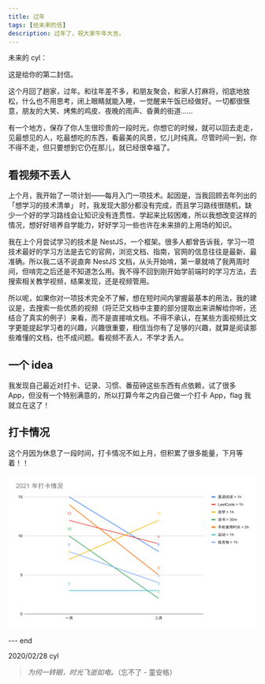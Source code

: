 ```yaml
---
title: 过年
tags: [给未来的信]
description: 过年了，祝大家牛年大吉。
---
```


未来的 cyl：

这是给你的第二封信。

这个月回了趟家，过年。和往年差不多，和朋友聚会，和家人打麻将，彻底地放松，什么也不用思考，闭上眼睛就能入睡，一觉醒来午饭已经做好。一切都很惬意，朋友的大笑、烤焦的鸡皮、夜晚的雨声、昏黄的街道……

有一个地方，保存了你人生很珍贵的一段时光，你想它的时候，就可以回去走走，见最想见的人，吃最想吃的东西，看最美的风景，忆儿时纯真。尽管时间一到，你不得不走，但只要想到它仍在那儿，就已经很幸福了。

## 看视频不丢人

上个月，我开始了一项计划——每月入门一项技术。起因是，当我回顾去年列出的「想学习的技术清单」 时，我发现大部分都没有完成，而且学习路线很随机，缺少一个好的学习路线会让知识没有连贯性、学起来比较困难，所以我想改变这样的情况，想好好培养自学能力，好好学习一些也许在未来排的上用场的知识。

我在上个月尝试学习的技术是 NestJS，一个框架。很多人都曾告诉我，学习一项技术最好的学习方法是去它的官网，浏览文档、指南，官网的信息往往是最新、最准确。所以我二话不说直奔 NestJS 文档，从头开始啃，第一章就啃了我两周时间，但啃完之后还是不知道怎么用。我不得不回到刚开始学前端时的学习方法，去搜索相关教学视频，结果发现，还是视频管用。

所以呢，如果你对一项技术完全不了解，想在短时间内掌握最基本的用法，我的建议是，去搜索一些优质的视频（将茫茫文档中主要的部分提取出来讲解给你听，还结合了真实的例子）来看，而不是直接啃文档。不得不承认，在某些方面视频比文字更能提起学习者的兴趣，兴趣很重要，相信当你有了足够的兴趣，就算是阅读那些难懂的文档，也不成问题。看视频不丢人，不学才丢人。

## 一个 idea

我发现自己最近对打卡、记录、习惯、番茄钟这些东西有点依赖，试了很多 App，但没有一个特别满意的，所以打算今年之内自己做一个打卡 App，flag 我就立在这了！

## 打卡情况

这个月因为休息了一段时间，打卡情况不如上月，但积累了很多能量，下月等着！！

![2021-02-打卡情况](/Letter.assets/2021-02-打卡情况.svg)

--- end

2020/02/28
cyl


> *为何一转眼，时光飞逝如电。*（忘不了 - 童安格）

